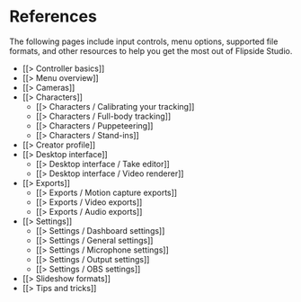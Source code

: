# References

The following pages include input controls, menu options, supported file formats, and other resources to help you get the most out of Flipside Studio.

* [[> Controller basics]]
* [[> Menu overview]]
* [[> Cameras]]
* [[> Characters]]
    * [[> Characters / Calibrating your tracking]]
    * [[> Characters / Full-body tracking]]
    * [[> Characters / Puppeteering]]
    * [[> Characters / Stand-ins]]
* [[> Creator profile]]
* [[> Desktop interface]]
  * [[> Desktop interface / Take editor]]
  * [[> Desktop interface / Video renderer]]
* [[> Exports]]
  * [[> Exports / Motion capture exports]]
  * [[> Exports / Video exports]]
  * [[> Exports / Audio exports]]
* [[> Settings]]
  * [[> Settings / Dashboard settings]]
  * [[> Settings / General settings]]
  * [[> Settings / Microphone settings]]
  * [[> Settings / Output settings]]
  * [[> Settings / OBS settings]]
* [[> Slideshow formats]]
* [[> Tips and tricks]]
